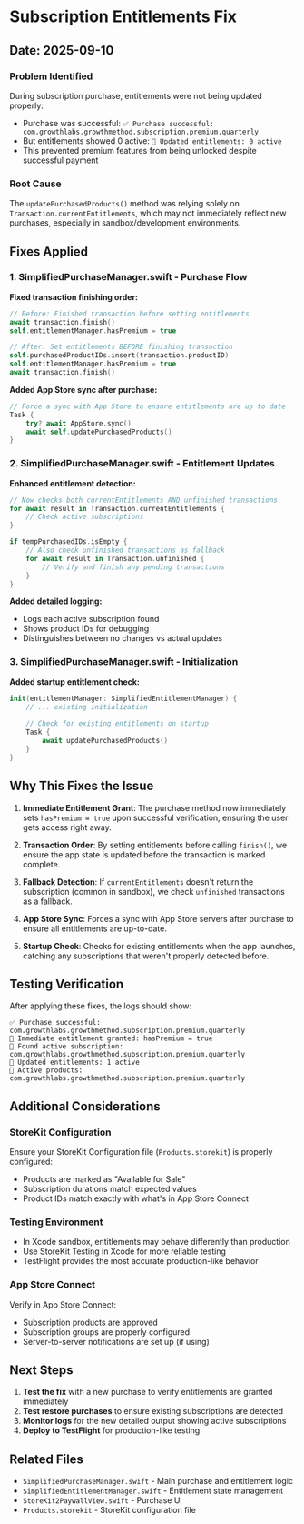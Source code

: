 # Subscription Entitlements Fix

## Date: 2025-09-10

### Problem Identified
During subscription purchase, entitlements were not being updated properly:
- Purchase was successful: `✅ Purchase successful: com.growthlabs.growthmethod.subscription.premium.quarterly`
- But entitlements showed 0 active: `📱 Updated entitlements: 0 active`
- This prevented premium features from being unlocked despite successful payment

### Root Cause
The `updatePurchasedProducts()` method was relying solely on `Transaction.currentEntitlements`, which may not immediately reflect new purchases, especially in sandbox/development environments.

## Fixes Applied

### 1. SimplifiedPurchaseManager.swift - Purchase Flow
**Fixed transaction finishing order:**
```swift
// Before: Finished transaction before setting entitlements
await transaction.finish()
self.entitlementManager.hasPremium = true

// After: Set entitlements BEFORE finishing transaction
self.purchasedProductIDs.insert(transaction.productID)
self.entitlementManager.hasPremium = true
await transaction.finish()
```

**Added App Store sync after purchase:**
```swift
// Force a sync with App Store to ensure entitlements are up to date
Task {
    try? await AppStore.sync()
    await self.updatePurchasedProducts()
}
```

### 2. SimplifiedPurchaseManager.swift - Entitlement Updates
**Enhanced entitlement detection:**
```swift
// Now checks both currentEntitlements AND unfinished transactions
for await result in Transaction.currentEntitlements {
    // Check active subscriptions
}

if tempPurchasedIDs.isEmpty {
    // Also check unfinished transactions as fallback
    for await result in Transaction.unfinished {
        // Verify and finish any pending transactions
    }
}
```

**Added detailed logging:**
- Logs each active subscription found
- Shows product IDs for debugging
- Distinguishes between no changes vs actual updates

### 3. SimplifiedPurchaseManager.swift - Initialization
**Added startup entitlement check:**
```swift
init(entitlementManager: SimplifiedEntitlementManager) {
    // ... existing initialization
    
    // Check for existing entitlements on startup
    Task {
        await updatePurchasedProducts()
    }
}
```

## Why This Fixes the Issue

1. **Immediate Entitlement Grant**: The purchase method now immediately sets `hasPremium = true` upon successful verification, ensuring the user gets access right away.

2. **Transaction Order**: By setting entitlements before calling `finish()`, we ensure the app state is updated before the transaction is marked complete.

3. **Fallback Detection**: If `currentEntitlements` doesn't return the subscription (common in sandbox), we check `unfinished` transactions as a fallback.

4. **App Store Sync**: Forces a sync with App Store servers after purchase to ensure all entitlements are up-to-date.

5. **Startup Check**: Checks for existing entitlements when the app launches, catching any subscriptions that weren't properly detected before.

## Testing Verification

After applying these fixes, the logs should show:
```
✅ Purchase successful: com.growthlabs.growthmethod.subscription.premium.quarterly
📱 Immediate entitlement granted: hasPremium = true
📱 Found active subscription: com.growthlabs.growthmethod.subscription.premium.quarterly
📱 Updated entitlements: 1 active
📱 Active products: com.growthlabs.growthmethod.subscription.premium.quarterly
```

## Additional Considerations

### StoreKit Configuration
Ensure your StoreKit Configuration file (`Products.storekit`) is properly configured:
- Products are marked as "Available for Sale"
- Subscription durations match expected values
- Product IDs match exactly with what's in App Store Connect

### Testing Environment
- In Xcode sandbox, entitlements may behave differently than production
- Use StoreKit Testing in Xcode for more reliable testing
- TestFlight provides the most accurate production-like behavior

### App Store Connect
Verify in App Store Connect:
- Subscription products are approved
- Subscription groups are properly configured
- Server-to-server notifications are set up (if using)

## Next Steps

1. **Test the fix** with a new purchase to verify entitlements are granted immediately
2. **Test restore purchases** to ensure existing subscriptions are detected
3. **Monitor logs** for the new detailed output showing active subscriptions
4. **Deploy to TestFlight** for production-like testing

## Related Files
- `SimplifiedPurchaseManager.swift` - Main purchase and entitlement logic
- `SimplifiedEntitlementManager.swift` - Entitlement state management
- `StoreKit2PaywallView.swift` - Purchase UI
- `Products.storekit` - StoreKit configuration file